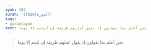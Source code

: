 ```yaml
---
ayah: 104
surah: '[[020|سورة]]'
tags:
- quran/ayah
text: نحن أعلم بما يقولون إذ يقول أمثلهم طريقة إن لبثتم إلا يوما
---
```

> نحن أعلم بما يقولون إذ يقول أمثلهم طريقة إن لبثتم إلا يوما
